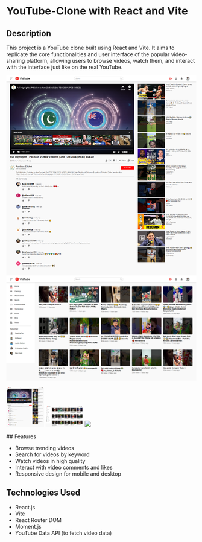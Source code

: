 # YouTube-Clone with React and Vite

## Description
This project is a YouTube clone built using React and Vite. It aims to replicate the core functionalities and user interface of the popular video-sharing platform, allowing users to browse videos, watch them, and interact with the interface just like on the real YouTube.

![youtube-clone-1](https://github.com/Muhammadirees/MERN-Clone/blob/master/assets/youtube-clone-1.png) ![youtube-clone-1](https://github.com/Muhammadirees/MERN-Clone/blob/master/assets/youtube-clone-2.png)

<p float="left">
  <img src="https://github.com/Muhammadirees/MERN-Clone/blob/master/assets/youtube-clone-1.png" width="100" />
  <img src="https://github.com/Muhammadirees/MERN-Clone/blob/master/assets/youtube-clone-2.png" width="100" /> 
  <img src="image3.jpg" width="100" />
</p>
## Features

- Browse trending videos
- Search for videos by keyword
- Watch videos in high quality
- Interact with video comments and likes
- Responsive design for mobile and desktop

## Technologies Used

- React.js
- Vite
- React Router DOM
- Moment.js
- YouTube Data API (to fetch video data)

